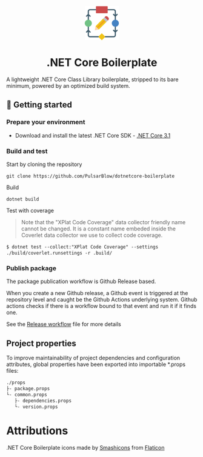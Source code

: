 <p align="center">
  <img alt=".NET Core Boilerplate" src="assets/dotnetcore-boilerplate.svg" width="90" />
</p>
<h1 align="center">
  .NET Core Boilerplate
</h1>

A lightweight .NET Core Class Library boilerplate, stripped to its bare minimum, powered by an optimized build system.

## 👟 Getting started

### Prepare your environment

* Download and install the latest .NET Core SDK - [.NET Core 3.1](https://github.com/dotnet/core/blob/master/release-notes/3.1/README.md)

### Build and test

Start by cloning the repository

```shell
git clone https://github.com/PulsarBlow/dotnetcore-boilerplate
```

Build

```shell
dotnet build
```

Test with coverage

> Note that the "XPlat Code Coverage" data collector friendly name cannot be changed. It is a constant name embeded inside the Coverlet data collector we use to collect code coverage.

```shell
$ dotnet test --collect:"XPlat Code Coverage" --settings ./build/coverlet.runsettings -r .build/
```

### Publish package

The package publication workflow is Github Release based.

When you create a new Github release, a Github event is triggered at the repository level and caught be the Github Actions underlying system. Github actions checks if there is a workflow bound to that event and run it if it finds one.

See the [Release workflow](.github/workflows/release.yml) file for more details

## Project properties

To improve maintainability of project dependencies and configuration attributes, global properties have been exported into importable *.props files:

```
./props
├- package.props
└- common.props
   ├- dependencies.props
   └- version.props
```


# Attributions

.NET Core Boilerplate icons made by [Smashicons](https://www.flaticon.com/authors/smashicons) from [Flaticon](https://www.flaticon.com/)